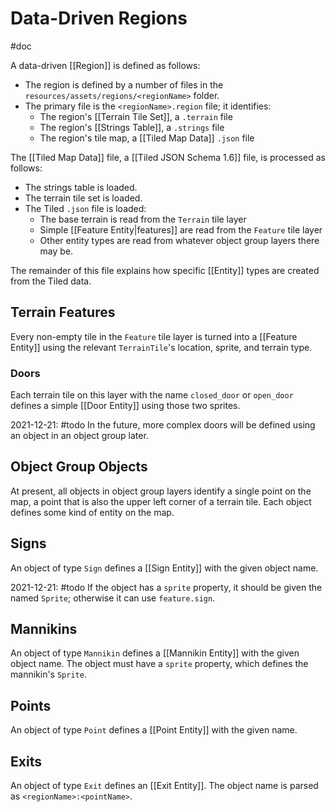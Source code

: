 # Data-Driven Regions
#doc 

A data-driven [[Region]] is defined as follows:

- The region is defined by a number of files in the `resources/assets/regions/<regionName>` folder.
- The primary file is the `<regionName>.region` file; it identifies:
	- The region's [[Terrain Tile Set]], a `.terrain` file
	- The region's [[Strings Table]], a `.strings` file
	- The region's tile map, a [[Tiled Map Data]] `.json` file

The [[Tiled Map Data]] file, a [[Tiled JSON Schema 1.6]] file, is processed as follows:

- The strings table is loaded.
- The terrain tile set is loaded.
- The Tiled `.json` file is loaded:
	- The base terrain is read from the `Terrain` tile layer
	- Simple [[Feature Entity|features]] are read from the `Feature` tile layer
	- Other entity types are read from whatever object group layers there may be.

The remainder of this file explains how specific [[Entity]] types are created from the Tiled data.

## Terrain Features

Every non-empty tile in the `Feature` tile layer is turned into a [[Feature Entity]] using the relevant `TerrainTile`'s location, sprite, and terrain type.

### Doors

Each terrain tile on this layer with the name `closed_door` or `open_door` defines a simple [[Door Entity]] using those two sprites.

2021-12-21: #todo In the future, more complex doors will be defined using an object in an object group later.

## Object Group Objects

At present, all objects in object group layers identify a single point on the map, a point that is also the upper left corner of a terrain tile.  Each object defines some kind of entity on the map.

## Signs

An object of type `Sign` defines a [[Sign Entity]] with the given object name.

2021-12-21: #todo If the object has a `sprite` property, it should be given the named `Sprite`; otherwise it can use `feature.sign`.

## Mannikins

An object of type `Mannikin` defines a [[Mannikin Entity]] with the given object name.  The object must have a `sprite` property, which defines the mannikin's `Sprite`.

## Points

An object of type `Point` defines a [[Point Entity]] with the given name.

## Exits

An object of type `Exit` defines an [[Exit Entity]].  The object name is parsed as `<regionName>:<pointName>`.

